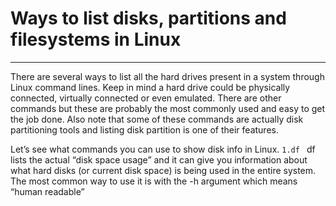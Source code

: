 # Ways to list disks, partitions and filesystems in Linux
----------------------------------------------------------
There are several ways to list all the hard drives present in a system through Linux command lines.
Keep in mind a hard drive could be physically connected, virtually connected or even emulated.
There are other commands but these are probably the most commonly used and easy to get the job done.
Also note that some of these commands are actually disk partitioning tools and listing disk partition is one of their features.

Let’s see what commands you can use to show disk info in Linux.
```1.df ``` 
df lists the actual “disk space usage” and it can give you information about what hard disks (or current disk space) is being used in the entire system.
The most common way to use it is with the -h argument which means “human readable”
